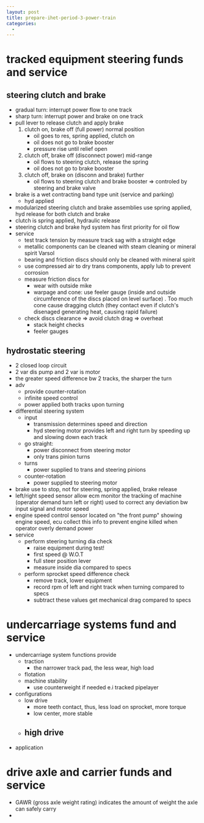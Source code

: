 ```yaml
---
layout: post
title: prepare-ihet-period-3-power-train
categories:
  -
---
```


# tracked equipment steering funds and service

## steering clutch and brake

- gradual turn: interrupt power flow to one track
- sharp turn: interrupt power and brake on one track
- pull lever to release clutch and apply brake
    1. clutch on, brake off (full power) normal position
        - oil goes to res, spring applied, clutch on
        - oil does not go to brake booster
        - pressure rise until relief open
    2. clutch off, brake off (disconnect power) mid-range
        - oil flows to steering clutch, release the spring 
        - oil does not go to brake booster
    3. clutch off, brake on (disconn and brake) further
        - oil flows to steering clutch and brake booster
    => controled by steering and brake valve
- brake is a wet contracting band type unit (service and parking)
    - hyd applied
- modularized steering clutch and brake assemblies use spring applied, hyd release for both clutch and brake
- clutch is spring applied, hydraulic release
- steering clutch and brake hyd system has first priority for oil flow
- service
    - test track tension by measure track sag with a straight edge
    - metallic components can be cleaned with steam cleaning or mineral spirit Varsol
    - bearing and friction discs should only be cleaned with mineral spirit
    - use compressed air to dry trans components, apply lub to prevent corrosion
    - measure friction discs for
        - wear with outside mike
        - warpage and cone: use feeler gauge (inside and outside circumference of the discs placed on level surface) . Too much cone cause dragging clutch (they contact even if clutch's disenaged generating heat, causing rapid failure)
    - check discs clearance => avoid clutch drag => overheat
        - stack height checks
        - feeler gauges


## hydrostatic steering 

- 2 closed loop circuit
- 2 var dis pump and 2 var is motor
- the greater speed difference bw 2 tracks, the sharper the turn
- adv
    - provide counter-rotation
    - infinite speed control
    - power applied both tracks upon turning
- differential steering system
    - input
        - transmission determines speed and direction
        - hyd steering motor provides left and right turn by speeding up and slowing down each track
    - go straight:
        - power disconnect from steering motor 
        - only trans pinion turns
    - turns
        - power supplied to trans and steering pinions
    - counter-rotation
        - power supplied to steering motor 
- brake use to stop, not for steering, spring applied, brake release
- left/right speed sensor allow ecm monitor the tracking of machine (operator demand turn left or right) used to correct any deviation bw input signal and motor speed
- engine speed control sensor located on "the front pump" showing engine speed, ecu collect this info to prevent engine killed when operator overly demand power
- service 
    - perform steering turning dia check 
        - raise equipment during test!
        - first speed @ W.O.T
        - full steer position lever
        - measure inside dia compared to specs
    - perform sprocket speed difference check
        - remove track, lower equipment
        - record rpm of left and right track when turning compared to specs 
        - subtract these values get mechanical drag compared to specs

# undercarriage systems fund and service

- undercarriage system functions provide 
    - traction
        - the narrower track pad, the less wear, high load
    - flotation
    - machine stability
        - use counterweight if needed e.i tracked pipelayer
- configurations
    - low drive
        - more teeth contact, thus, less load on sprocket, more torque
        - low center, more stable
    - high drive
        -
- application

# drive axle and carrier funds and service

- GAWR (gross axle weight rating) indicates the amount of weight the axle can safely carry
- 
